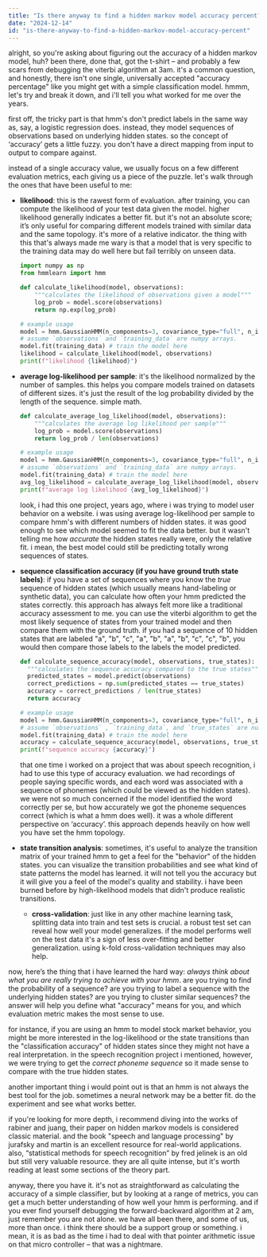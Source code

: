 ```yaml
---
title: "Is there anyway to find a hidden markov model accuracy percent?"
date: "2024-12-14"
id: "is-there-anyway-to-find-a-hidden-markov-model-accuracy-percent"
---
```


alright, so you're asking about figuring out the accuracy of a hidden markov model, huh? been there, done that, got the t-shirt – and probably a few scars from debugging the viterbi algorithm at 3am. it's a common question, and honestly, there isn't one single, universally accepted "accuracy percentage" like you might get with a simple classification model. hmmm, let's try and break it down, and i'll tell you what worked for me over the years.

first off, the tricky part is that hmm's don't predict labels in the same way as, say, a logistic regression does. instead, they model sequences of observations based on underlying hidden states. so the concept of ‘accuracy’ gets a little fuzzy. you don't have a direct mapping from input to output to compare against.

instead of a single accuracy value, we usually focus on a few different evaluation metrics, each giving us a piece of the puzzle. let's walk through the ones that have been useful to me:

*   **likelihood**: this is the rawest form of evaluation. after training, you can compute the likelihood of your test data given the model. higher likelihood generally indicates a better fit. but it's not an absolute score; it’s only useful for comparing different models trained with similar data and the same topology. it's more of a relative indicator. the thing with this that's always made me wary is that a model that is very specific to the training data may do well here but fail terribly on unseen data.

    ```python
    import numpy as np
    from hmmlearn import hmm

    def calculate_likelihood(model, observations):
        """calculates the likelihood of observations given a model"""
        log_prob = model.score(observations)
        return np.exp(log_prob)

    # example usage
    model = hmm.GaussianHMM(n_components=3, covariance_type="full", n_iter=100)
    # assume `observations` and `training_data` are numpy arrays.
    model.fit(training_data) # train the model here
    likelihood = calculate_likelihood(model, observations)
    print(f"likelihood {likelihood}")
    ```

*   **average log-likelihood per sample**: it's the likelihood normalized by the number of samples. this helps you compare models trained on datasets of different sizes. it's just the result of the log probability divided by the length of the sequence. simple math.

    ```python
    def calculate_average_log_likelihood(model, observations):
        """calculates the average log likelihood per sample"""
        log_prob = model.score(observations)
        return log_prob / len(observations)

    # example usage
    model = hmm.GaussianHMM(n_components=3, covariance_type="full", n_iter=100)
    # assume `observations` and `training_data` are numpy arrays.
    model.fit(training_data) # train the model here
    avg_log_likelihood = calculate_average_log_likelihood(model, observations)
    print(f"average log likelihood {avg_log_likelihood}")
    ```

    look, i had this one project, years ago, where i was trying to model user behavior on a website. i was using average log-likelihood per sample to compare hmm's with different numbers of hidden states. it was good enough to see which model seemed to fit the data better. but it wasn't telling me how *accurate* the hidden states really were, only the relative fit. i mean, the best model could still be predicting totally wrong sequences of states.

*   **sequence classification accuracy (if you have ground truth state labels)**: if you have a set of sequences where you know the *true* sequence of hidden states (which usually means hand-labeling or synthetic data), you can calculate how often your hmm predicted the states correctly. this approach has always felt more like a traditional accuracy assessment to me. you can use the viterbi algorithm to get the most likely sequence of states from your trained model and then compare them with the ground truth. if you had a sequence of 10 hidden states that are labeled "a", "b", "c", "a", "b", "a", "b", "c", "c", "b", you would then compare those labels to the labels the model predicted.

    ```python
    def calculate_sequence_accuracy(model, observations, true_states):
      """calculates the sequence accuracy compared to the true states"""
      predicted_states = model.predict(observations)
      correct_predictions = np.sum(predicted_states == true_states)
      accuracy = correct_predictions / len(true_states)
      return accuracy

    # example usage
    model = hmm.GaussianHMM(n_components=3, covariance_type="full", n_iter=100)
    # assume `observations` , `training_data`, and `true_states` are numpy arrays.
    model.fit(training_data) # train the model here
    accuracy = calculate_sequence_accuracy(model, observations, true_states)
    print(f"sequence accuracy {accuracy}")
    ```

    that one time i worked on a project that was about speech recognition, i had to use this type of accuracy evaluation. we had recordings of people saying specific words, and each word was associated with a sequence of phonemes (which could be viewed as the hidden states). we were not so much concerned if the model identified the word correctly per se, but how accurately we got the phoneme sequences correct (which is what a hmm does well). it was a whole different perspective on ‘accuracy’. this approach depends heavily on how well you have set the hmm topology.

*   **state transition analysis**: sometimes, it's useful to analyze the transition matrix of your trained hmm to get a feel for the "behavior" of the hidden states. you can visualize the transition probabilities and see what kind of state patterns the model has learned. it will not tell you the accuracy but it will give you a feel of the model's quality and stability. i have been burned before by high-likelihood models that didn't produce realistic transitions.

    *   **cross-validation**: just like in any other machine learning task, splitting data into train and test sets is crucial. a robust test set can reveal how well your model generalizes. if the model performs well on the test data it's a sign of less over-fitting and better generalization. using k-fold cross-validation techniques may also help.

now, here’s the thing that i have learned the hard way: *always think about what you are really trying to achieve with your hmm*. are you trying to find the probability of a sequence? are you trying to label a sequence with the underlying hidden states? are you trying to cluster similar sequences? the answer will help you define what "accuracy" means for you, and which evaluation metric makes the most sense to use.

for instance, if you are using an hmm to model stock market behavior, you might be more interested in the log-likelihood or the state transitions than the "classification accuracy" of hidden states since they might not have a real interpretation. in the speech recognition project i mentioned, however, we were trying to get the *correct phoneme sequence* so it made sense to compare with the true hidden states.

another important thing i would point out is that an hmm is not always the best tool for the job. sometimes a neural network may be a better fit. do the experiment and see what works better.

if you're looking for more depth, i recommend diving into the works of rabiner and juang, their paper on hidden markov models is considered classic material. and the book "speech and language processing" by jurafsky and martin is an excellent resource for real-world applications. also, “statistical methods for speech recognition” by fred jelinek is an old but still very valuable resource. they are all quite intense, but it's worth reading at least some sections of the theory part.

anyway, there you have it. it's not as straightforward as calculating the accuracy of a simple classifier, but by looking at a range of metrics, you can get a much better understanding of how well your hmm is performing. and if you ever find yourself debugging the forward-backward algorithm at 2 am, just remember you are not alone. we have all been there, and some of us, more than once. i think there should be a support group or something. i mean, it is as bad as the time i had to deal with that pointer arithmetic issue on that micro controller – that was a nightmare.
